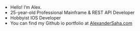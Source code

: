 - Hello! I’m Alex.
- 25-year-old Professional Mainframe & REST API Developer
- Hobbyist IOS Developer
- You can find my Github io portfolio at [AlexanderSaha.com](https://www.AlexanderSaha.com)
